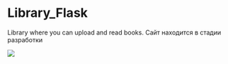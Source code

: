 # Library_Flask
Library where you can upload and read books.
Сайт находится в стадии разработки

![](https://github.com)
